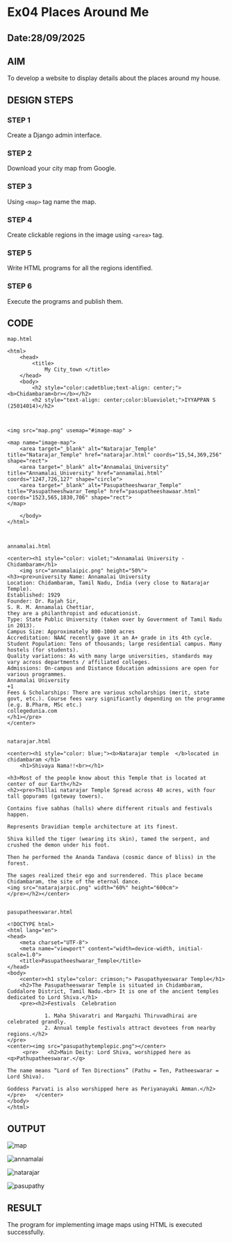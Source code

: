 # Ex04 Places Around Me
## Date:28/09/2025

## AIM
To develop a website to display details about the places around my house.

## DESIGN STEPS

### STEP 1
Create a Django admin interface.

### STEP 2
Download your city map from Google.

### STEP 3
Using ```<map>``` tag name the map.

### STEP 4
Create clickable regions in the image using ```<area>``` tag.

### STEP 5
Write HTML programs for all the regions identified.

### STEP 6
Execute the programs and publish them.

## CODE
```
map.html

<html>
    <head>
        <title>
            My City_town </title>
    </head>
    <body>
        <h2 style="color:cadetblue;text-align: center;"><b>Chidambaram<br></b></h2>
        <h2 style="text-align: center;color:blueviolet;">IYYAPPAN S (25014014)</h2>
   


<img src="map.png" usemap="#image-map" >

<map name="image-map">
    <area target="_blank" alt="Natarajar_Temple" title="Natarajar_Temple" href="natarajar.html" coords="15,54,369,256" shape="rect">
    <area target="_blank" alt="Annamalai_University" title="Annamalai_University" href="annamalai.html" coords="1247,726,127" shape="circle">
    <area target="_blank" alt="Pasupatheeshwarar_Temple" title="Pasupatheeshwarar_Temple" href="pasupatheeshawaar.html" coords="1523,565,1830,706" shape="rect">
</map>
     
    </body>
</html>



annamalai.html

<center><h1 style="color: violet;">Annamalai University - Chidambaram</h1>
    <img src="annamalaipic.png" height="50%">
<h3><pre>university Name: Annamalai University
Location: Chidambaram, Tamil Nadu, India (very close to Natarajar Temple).
Established: 1929
Founder: Dr. Rajah Sir,
S. R. M. Annamalai Chettiar,
they are a philanthropist and educationist.
Type: State Public University (taken over by Government of Tamil Nadu in 2013).
Campus Size: Approximately 800-1000 acres
Accreditation: NAAC recently gave it an A+ grade in its 4th cycle.
Student Population: Tens of thousands; large residential campus. Many hostels (for students). 
Quality variations: As with many large universities, standards may vary across departments / affiliated colleges.
Admissions: On-campus and Distance Education admissions are open for various programmes. 
Annamalai University
+1
Fees & Scholarships: There are various scholarships (merit, state govt, etc.). Course fees vary significantly depending on the programme (e.g. B.Pharm, MSc etc.) 
collegedunia.com
</h1></pre>
</center>


natarajar.html

<center><h1 style="color: blue;"><b>Natarajar temple  </b>located in chidambaram </h1>
    <h1>Shivaya Nama!!<br></h1>

<h3>Most of the people know about this Temple that is located at center of our Earth</h2>
<h2><pre>Thillai natarajar Temple Spread across 40 acres, with four tall gopurams (gateway towers).

Contains five sabhas (halls) where different rituals and festivals happen.

Represents Dravidian temple architecture at its finest.

Shiva killed the tiger (wearing its skin), tamed the serpent, and crushed the demon under his foot.

Then he performed the Ananda Tandava (cosmic dance of bliss) in the forest.

The sages realized their ego and surrendered. This place became Chidambaram, the site of the eternal dance.
<img src="natarajarpic.png" width="60%" height="600cm">
</pre></h2></center>


pasupatheeswarar.html

<!DOCTYPE html>
<html lang="en">
<head>
    <meta charset="UTF-8">
    <meta name="viewport" content="width=device-width, initial-scale=1.0">
    <title>Pasupatheeshwarar_Temple</title>
</head>
<body>
    <center><h1 style="color: crimson;"> Pasupathyeeswarar Temple</h1>
    <h2>The Pasupatheeswarar Temple is situated in Chidambaram, Cuddalore District, Tamil Nadu.<br> It is one of the ancient temples dedicated to Lord Shiva.</h1>
    <pre><h2>Festivals  Celebration 

            1. Maha Shivaratri and Margazhi Thiruvadhirai are celebrated grandly.
            2. Annual temple festivals attract devotees from nearby regions.</h2>
</pre>
<center><img src="pasupathytemplepic.png"></center>
     <pre>   <h2>Main Deity: Lord Shiva, worshipped here as  <q>Pathupatheeswarar.</q>

The name means “Lord of Ten Directions” (Pathu = Ten, Patheeswarar = Lord Shiva).

Goddess Parvati is also worshipped here as Periyanayaki Amman.</h2> </pre>   </center>
</body>
</html>

```
## OUTPUT

![map](./resmap.png)

![annamalai](./resannamalai.png)

![natarajar](./resnatarajar.png)

![pasupathy](./respasupathy.png)

## RESULT
The program for implementing image maps using HTML is executed successfully.
